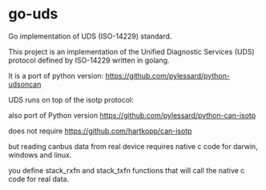 # go-uds
Go implementation of UDS (ISO-14229) standard.

This project is an implementation of the Unified Diagnostic Services (UDS) protocol defined by ISO-14229 written in golang.

It is a port of python version: https://github.com/pylessard/python-udsoncan

UDS runs on top of the isotp protocol:

also port of Python version https://github.com/pylessard/python-can-isotp

does not require https://github.com/hartkopp/can-isotp

but reading canbus data from real device requires native c code for darwin, windows and linux.

you define stack_rxfn and stack_txfn functions that will call the native c code for real data.



